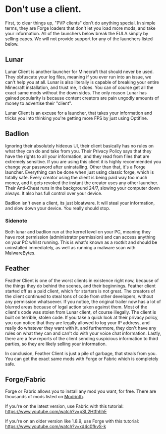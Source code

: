 # Don't use a client.

First, to clear things up, "PVP clients" don't do anything special. In simple terms, they are Forge loaders that don't let you load more mods, and take your information. All of the launchers below break the EULA simply by selling capes. We will not provide support for any of the launchers listed below.

## Lunar
Lunar Client is another launcher for Minecraft that should never be used. They obfuscate your log files, meaning if you ever run into an issue, we can't help you at all. Lunar is also literally is capable of breaking your entire Minecraft installation, and trust me, it does. You can of course get all the exact same mods without the down sides. The only reason Lunar has gained popularity is because content creators are pain ungodly amounts of money to advertise their "client".

Lunar Client is an excuse for a launcher, that takes your information and tricks you into thinking you're getting more FPS by just using Optifine.

## Badlion
Ignoring their absolutely hideous UI, their client basically has no rules on what they can do and take from you. Their Privacy Policy says that they have the rights to all your information, and they read from files that are extremely sensitive. If you are using this client it is highly recommended you change your password after uninstalling. Other than that, it's a Forge launcher. Everything can be done when just using classic forge, which is totally safe. Every creator using the client is being paid way too much money, and it gets revoked the instant the creator uses any other launcher. Their Anti-Cheat runs in the background 24/7, slowing your computer down always. It also has full control over your device.

Badlion isn't even a client, its just bloatware. It will steal your information, and slow down your device. You really should stop.

### Sidenote
Both lunar and badlion run at the kernel level on your PC, meaning they have root permission (administrator permission) and can access anything on your PC whilst running. This is what's known as a rootkit and should be uninstalled immediately, as well as running a malware scan with MalwareBytes.

## Feather
Feather Client is one of the worst clients in existence right now, because of the things they do behind the scenes, and their beginnings. Feather client started off as a paid client, which for starters is not great. The creators of the client continued to steal tons of code from other developers, without any permission whatsoever. If you notice, the original trailer now has a lot of blurred areas because of legal action taken against them. Most of the client's code was stolen from Lunar client, of course illegally. The client is built on terrible, stolen code. If you take a quick look at their privacy policy, you can notice that they are legally allowed to log your IP address, and really do whatever they want with it, and furthermore, they don't have any rules on what they can and can't do with your voice chat information. Lastly, there are a few reports of the client sending suspicious information to third parties, so they are likely selling your information.

In conclusion, Feather Client is just a pile of garbage, that steals from you. You can get the exact same mods with Forge or Fabric which is completely safe.

## Forge/Fabric
Forge or Fabric allows you to install any mod you want, for free. There are thousands of mods listed on [Modrinth](https://modrinth.com/).

If you're on the latest version, use Fabric with this tutorial: <https://www.youtube.com/watch?v=pSL2HtfhhhE>

If you're on an older version like 1.8.9, use Forge with this tutorial: <https://www.youtube.com/watch?v=xd4c0fkvS-k>
